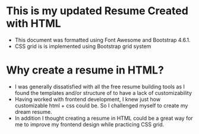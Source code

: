 # This is my updated Resume Created with HTML 
 - This document was formatted using Font Awesome and Bootstrap 4.6.1.
 - CSS grid is is implemented using Bootstrap grid system

# Why create a resume in HTML? 
- I was generally dissatisfied with all the free resume building tools as I found the templates and/or structure of to have a lack of customizability
- Having worked with frontend development, I knew just how customizable html + css could be. So I challenged myself to create my dream resume. 
- In addition I thought creating a resume in HTML could be a great way for me to improve my frontend design while practicing CSS grid. 